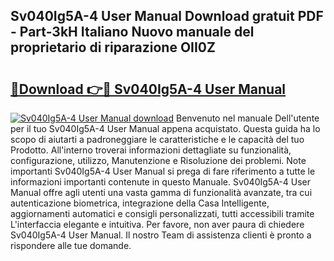 ## Sv040Ig5A-4 User Manual Download gratuit PDF - Part-3kH Italiano Nuovo manuale del proprietario di riparazione OII0Z

# <h2><a href="http://dfefr8a.blite.top/?on=Sv040Ig5A-4+User+Manual">🔗Download 👉🔴 Sv040Ig5A-4 User Manual</a></h2>

[![Sv040Ig5A-4 User Manual download](https://i.imgur.com/lujVjoI.png)](http://dfefr8a.blite.top/?on=Sv040Ig5A-4+User+Manual)
Benvenuto nel manuale Dell'utente per il tuo Sv040Ig5A-4 User Manual appena acquistato. Questa guida ha lo scopo di aiutarti a padroneggiare le caratteristiche e le capacità del tuo Prodotto. All'interno troverai informazioni dettagliate su funzionalità, configurazione, utilizzo, Manutenzione e Risoluzione dei problemi. Note importanti Sv040Ig5A-4 User Manual si prega di fare riferimento a tutte le informazioni importanti contenute in questo Manuale. Sv040Ig5A-4 User Manual offre agli utenti una vasta gamma di funzionalità avanzate, tra cui autenticazione biometrica, integrazione della Casa Intelligente, aggiornamenti automatici e consigli personalizzati, tutti accessibili tramite L'interfaccia elegante e intuitiva. Per favore, non aver paura di chiedere Sv040Ig5A-4 User Manual. Il nostro Team di assistenza clienti è pronto a rispondere alle tue domande.
